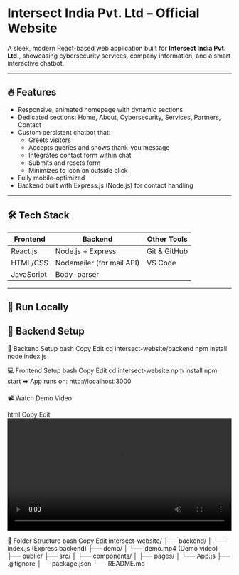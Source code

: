 # Intersect India Pvt. Ltd – Official Website

A sleek, modern React-based web application built for **Intersect India Pvt. Ltd.**, showcasing cybersecurity services, company information, and a smart interactive chatbot.

---

## 🔥 Features

- Responsive, animated homepage with dynamic sections
- Dedicated sections: Home, About, Cybersecurity, Services, Partners, Contact
- Custom persistent chatbot that:
  - Greets visitors
  - Accepts queries and shows thank-you message
  - Integrates contact form within chat
  - Submits and resets form
  - Minimizes to icon on outside click
- Fully mobile-optimized
- Backend built with Express.js (Node.js) for contact handling

---

## 🛠️ Tech Stack

| Frontend        | Backend       | Other Tools     |
|----------------|---------------|-----------------|
| React.js        | Node.js + Express | Git & GitHub     |
| HTML/CSS        | Nodemailer (for mail API) | VS Code         |
| JavaScript      | Body-parser         |                |

---

## 🚀 Run Locally

## 🔧 Backend Setup
🔧 Backend Setup
bash
Copy
Edit
cd intersect-website/backend
npm install
node index.js

💻 Frontend Setup
bash
Copy
Edit
cd intersect-website
npm install
npm start
➡️ App runs on: http://localhost:3000


📽️ Watch Demo Video


html
Copy
Edit
<video width="100%" height="auto" controls>
  <source src="https://github.com/user-attachments/assets/7d8943f6-d56a-4418-b7b7-4a3abb85956e">
  Your browser does not support the video tag.
</video>

📁 Folder Structure
bash
Copy
Edit
intersect-website/
├── backend/
│   └── index.js (Express backend)
├── demo/
│   └── demo.mp4 (Demo video)
├── public/
├── src/
│   ├── components/
│   ├── pages/
│   └── App.js
├── .gitignore
├── package.json
└── README.md
